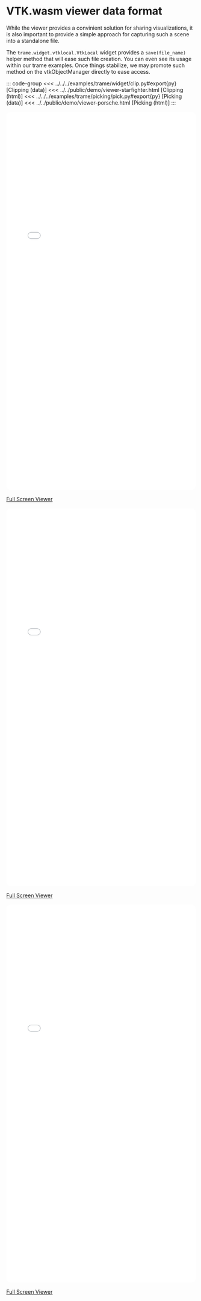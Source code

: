 # VTK.wasm viewer data format

While the viewer provides a convinient solution for sharing visualizations, it is also important to provide a simple approach for capturing such a scene into a standalone file.

The `trame.widget.vtklocal.VtkLocal` widget provides a `save(file_name)` helper method that will ease such file creation. You can even see its usage within our trame examples. Once things stabilize, we may promote such method on the vtkObjectManager directly to ease access.

::: code-group
<<< ../../../examples/trame/widget/clip.py#export{py} [Clipping (data)]
<<< ../../public/demo/viewer-starfighter.html [Clipping (html)]
<<< ../../../examples/trame/picking/pick.py#export{py} [Picking (data)]
<<< ../../public/demo/viewer-porsche.html [Picking (html)]
:::

<div style="width: 100%; height: 25vh; border-radius: 12px; overflow: hidden; margin: 1rem 0;">
<iframe src="/vtk-wasm/demo/viewer-basic.html" style="width: 100%; height: 100%; border: none;">
</iframe>
</div>

[Full Screen Viewer](https://kitware.github.io/vtk-wasm/demo/viewer-basic.html)

<div style="width: 100%; height: 25vh; border-radius: 12px; overflow: hidden; margin: 1rem 0;">
<iframe src="/vtk-wasm/demo/viewer-porsche.html" style="width: 100%; height: 100%; border: none;">
</iframe>
</div>

[Full Screen Viewer](https://kitware.github.io/vtk-wasm/demo/viewer-porsche.html)

<div style="width: 100%; height: 25vh; border-radius: 12px; overflow: hidden; margin: 1rem 0;">
<iframe src="/vtk-wasm/demo/viewer-starfighter.html" style="width: 100%; height: 100%; border: none;">
</iframe>
</div>

[Full Screen Viewer](https://kitware.github.io/vtk-wasm/demo/viewer-starfighter.html)